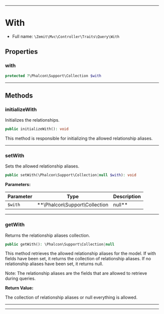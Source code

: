 ***

# With





* Full name: `\Zemit\Mvc\Controller\Traits\Query\With`



## Properties


### with



```php
protected ?\Phalcon\Support\Collection $with
```






***

## Methods


### initializeWith

Initializes the relationships.

```php
public initializeWith(): void
```

This method is responsible for initializing the allowed relationship aliases.










***

### setWith

Sets the allowed relationship aliases.

```php
public setWith(\Phalcon\Support\Collection|null $with): void
```








**Parameters:**

| Parameter | Type | Description |
|-----------|------|-------------|
| `$with` | **\Phalcon\Support\Collection|null** | The collection of relationship aliases.<br />Pass null to allow any relationships. |





***

### getWith

Returns the relationship aliases collection.

```php
public getWith(): \Phalcon\Support\Collection|null
```

This method retrieves the allowed relationship aliases for the model.
If with fields have been set, it returns the collection of relationship aliases.
If no relationship aliases have been set, it returns null.

Note: The relationship aliases are the fields that are allowed to retrieve during queries.







**Return Value:**

The collection of relationship aliases or null everything is allowed.




***

***

